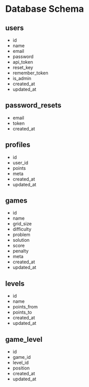 # Database Schema

## users

- id
- name
- email
- password
- api_token
- reset_key
- remember_token
- is_admin
- created_at
- updated_at

## password_resets

- email
- token
- created_at

## profiles

- id
- user_id
- points
- meta
- created_at
- updated_at

## games

- id
- name
- grid_size
- difficulty
- problem
- solution
- score
- penalty
- meta
- created_at
- updated_at

## levels

- id
- name
- points_from
- points_to
- created_at
- updated_at

## game_level

- id
- game_id
- level_id
- position
- created_at
- updated_at
